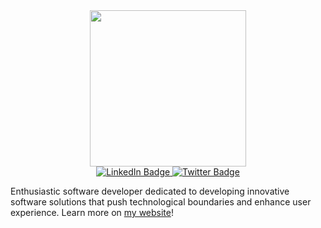 <div id="header" align="center">
  <img src="https://media.giphy.com/media/FuK6pfJFOfIKaMcNtN/giphy.gif" width="250"/>
</div>
<div id='badges' align="center">
  <a href="https://www.linkedin.com/in/princegachanja/">
    <img src="https://img.shields.io/badge/LinkedIn-royalblue?style=for-the-badge&logo=linkedin&logoColor=white" alt="LinkedIn Badge"/>
  </a>
  <a href="https://twitter.com/14PrinceG">
    <img src="https://img.shields.io/badge/Twitter-blue?style=for-the-badge&logo=twitter&logoColor=white" alt="Twitter Badge"/>
  </a>
 </div>
<p>Enthusiastic software developer dedicated to developing innovative software solutions that push technological boundaries and enhance user experience. 
Learn more on <a href="https://princegachanja.netlify.app/">my website</a>!</p>

<!--
<h1 align="center">Recent Projects</h1>
<table width="100%">
 <tbody>
   <tr>
     <td width="50%">
       <h3 align="center">Antranna Recipes</h3>
       <img src="" alt="" width="95%"/>
       <p align="center" dir="auto">
         <a href="">
           <img src="" alt=""/>
         </a>
         <a href="">
           <img src="" alt=""/>
         </a>
       </p>
       <p dir="">
         <strong>TOOLS USED</strong> - Summary of project
       </p>
     </td>
     <td width="50%">
       <h3 align="center">Xanadu Plants</h3>
       <img src="" alt="" width="95%"/>
       <p align="center" dir="auto">
         <a href="">
           <img src="" alt=""/>
         </a>
         <a href="">
           <img src="" alt=""/>
         </a>
       </p>
       <p dir="">
         <strong>TOOLS USED</strong> - Summary of project
       </p>
     </td>
   </tr>
  </tbody>
    
<div>
  <h3 align="center">Languages and Tools</h3>
  <div align="center">
    <img src="https://github.com/devicons/devicon/blob/master/icons/css3/css3-plain-wordmark.svg"  title="CSS3" alt="CSS" width="40" height="40"/>&nbsp;
    <img src="https://github.com/devicons/devicon/blob/master/icons/html5/html5-original.svg" title="HTML5" alt="HTML" width="40" height="40"/>&nbsp;
    <img src="https://github.com/devicons/devicon/blob/master/icons/javascript/javascript-original.svg" title="JavaScript" alt="JavaScript" width="40" height="40"/>&nbsp;
  </div>
 </div>
-->
